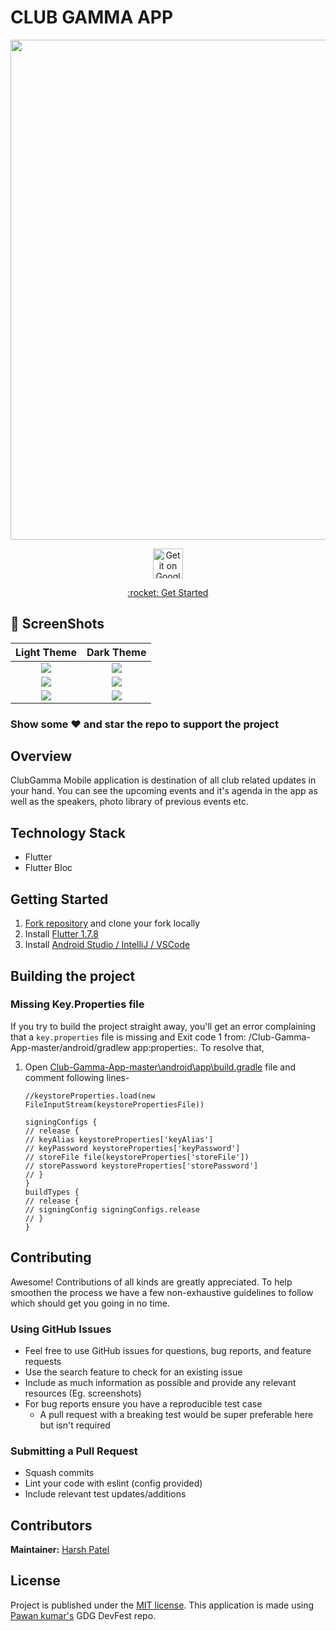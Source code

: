 # CLUB GAMMA APP 

<p align="center">
<img width="800px"  src="https://user-images.githubusercontent.com/57007680/109310623-c9a78e80-786a-11eb-8496-7985f0c6d17d.png">
</p>
<p align="center">
<a target="_blank" href='http://bit.ly/2NGMzIc'><img alt='Get it on Google Play' src='https://goldtonemusicgroup.com/img/goldtone/main-page/news/playstore-badge.png' height='48px'/></a>

</p>
<p align="center"><a href="#getting-started">:rocket: Get Started</a></p>

## 📸 ScreenShots

|             Light Theme              |              Dark Theme              |
| :----------------------------------: | :----------------------------------: |
| ![](https://i.imgur.com/ipUdGyk.png) | ![](https://i.imgur.com/u1rCsZ8.png) |
| ![](https://i.imgur.com/rujH2xz.png) | ![](https://i.imgur.com/gOx5T8H.png) |
| ![](https://i.imgur.com/RubqN3Z.png) | ![](https://i.imgur.com/D2Ucb2t.png) |

### Show some :heart: and star the repo to support the project

## Overview

ClubGamma Mobile application is destination of all club related updates in your hand. You can see the upcoming events and it's agenda in the app as well as the speakers, photo library of previous events etc.

## Technology Stack

- Flutter
- Flutter Bloc

## Getting Started

1. [Fork repository](https://github.com/iampawan/GDG-DevFest-App/fork) and clone your fork locally
1. Install [Flutter 1.7.8](https://flutter.dev/docs/get-started/install)
1. Install [Android Studio / IntelliJ / VSCode](https://flutter.dev/docs/development/tools/android-studio)

## Building the project

### Missing Key.Properties file

If you try to build the project straight away, you'll get an error complaining that a `key.properties` file is missing and Exit code 1 from: /Club-Gamma-App-master/android/gradlew app:properties:. To resolve that,

1.  Open [Club-Gamma-App-master\android\app\build.gradle](https://github.com/clubgamma/Club-Gamma-App/blob/master/android/app/build.gradle) file and comment following lines-

    ```
    //keystoreProperties.load(new FileInputStream(keystorePropertiesFile))

    signingConfigs {
    // release {
    // keyAlias keystoreProperties['keyAlias']
    // keyPassword keystoreProperties['keyPassword']
    // storeFile file(keystoreProperties['storeFile'])
    // storePassword keystoreProperties['storePassword']
    // }
    }
    buildTypes {
    // release {
    // signingConfig signingConfigs.release
    // }
    }
    ```


## Contributing

Awesome! Contributions of all kinds are greatly appreciated. To help smoothen the process we have a few non-exhaustive guidelines to follow which should get you going in no time.

### Using GitHub Issues

- Feel free to use GitHub issues for questions, bug reports, and feature requests
- Use the search feature to check for an existing issue
- Include as much information as possible and provide any relevant resources (Eg. screenshots)
- For bug reports ensure you have a reproducible test case
  - A pull request with a breaking test would be super preferable here but isn't required

### Submitting a Pull Request

- Squash commits
- Lint your code with eslint (config provided)
- Include relevant test updates/additions

## Contributors

**Maintainer:** [Harsh Patel](https://github.com/harshptl14)

## License

Project is published under the [MIT license](/LICENSE.md).
This application is made using [Pawan kumar's](https://github.com/iampawan) GDG DevFest repo.

